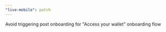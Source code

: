 ```yaml
---
"live-mobile": patch
---
```


Avoid triggering post onboarding for "Access your wallet" onboarding flow
